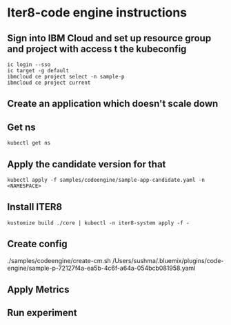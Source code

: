 # Iter8-code engine instructions


## Sign into IBM Cloud and set up resource group and project with access t the kubeconfig
```
ic login --sso
ic target -g default
ibmcloud ce project select -n sample-p
ibmcloud ce project current 
```

## Create an application which doesn't scale down


## Get ns
```
kubectl get ns
```

## Apply the candidate version for that
```
kubectl apply -f samples/codeengine/sample-app-candidate.yaml -n <NAMESPACE>
```


## Install ITER8

```
kustomize build ./core | kubectl -n iter8-system apply -f - 
```


## Create config
./samples/codeengine/create-cm.sh /Users/sushma/.bluemix/plugins/code-engine/sample-p-72127f4a-ea5b-4c6f-a64a-054bcb081958.yaml


## Apply Metrics


## Run experiment
